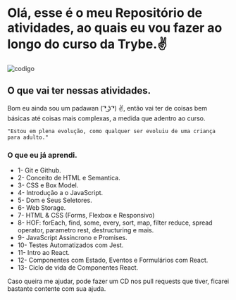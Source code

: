 
# Olá, esse é o meu Repositório de atividades, ao quais eu vou fazer ao longo do curso da Trybe.✌

![codigo](https://d11wkw82a69pyn.cloudfront.net/siteassets/images/r20/r20_21_05_2019_1440x450_low.jpg)

## O que vai ter nessas atividades.

Bom eu ainda sou um padawan ( ͡❛ ͜ʖ ͡❛) ✌, então vai ter de coisas bem básicas até coisas mais complexas, a medida que adentro ao curso.

`"Estou em plena evolução, como qualquer ser evoluiu de uma criança para adulto."`

### O que eu já aprendi.

- 1- Git e Github.
- 2- Conceito de HTML e Semantica.
- 3- CSS e Box Model.
- 4- Introdução a o JavaScript.
- 5- Dom e Seus Seletores.
- 6- Web Storage.
- 7- HTML & CSS (Forms, Flexbox e Responsivo)
- 8- HOF:  forEach, find, some, every, sort, map, filter reduce, spread operator, parametro rest, destructuring e mais.
- 9- JavaScript Assíncrono e Promises.
- 10- Testes Automatizados com Jest.
- 11- Intro ao React.
- 12- Componentes com Estado, Eventos e Formulários com React.
- 13- Ciclo de vida de Componentes React.

Caso queira me ajudar, pode fazer um CD nos pull requests que tiver, ficarei bastante contente com sua ajuda.
